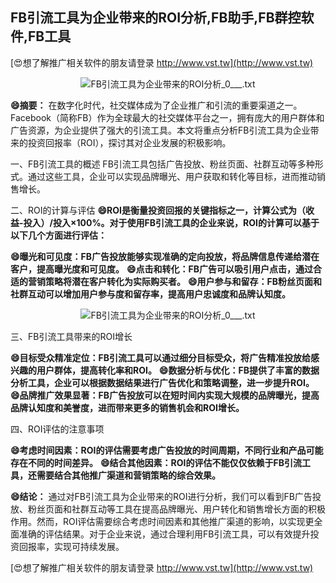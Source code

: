 ## **FB引流工具为企业带来的ROI分析,FB助手,FB群控软件,FB工具**

[😍想了解推广相关软件的朋友请登录 http://www.vst.tw](http://www.vst.tw)

 <center><img src="https://vst.tw/MP4/tuiguang/png/7.png" alt="FB引流工具为企业带来的ROI分析_0___.txt"></center>

**😄摘要：**
在数字化时代，社交媒体成为了企业推广和引流的重要渠道之一。Facebook（简称FB）作为全球最大的社交媒体平台之一，拥有庞大的用户群体和广告资源，为企业提供了强大的引流工具。本文将重点分析FB引流工具为企业带来的投资回报率（ROI），探讨其对企业发展的积极影响。

一、FB引流工具的概述
FB引流工具包括广告投放、粉丝页面、社群互动等多种形式。通过这些工具，企业可以实现品牌曝光、用户获取和转化等目标，进而推动销售增长。

二、ROI的计算与评估
**😄ROI是衡量投资回报的关键指标之一，计算公式为（收益-投入）/投入×100%。对于使用FB引流工具的企业来说，ROI的计算可以基于以下几个方面进行评估：**

**😄曝光和可见度：FB广告投放能够实现准确的定向投放，将品牌信息传递给潜在客户，提高曝光度和可见度。**
**😄点击和转化：FB广告可以吸引用户点击，通过合适的营销策略将潜在客户转化为实际购买者。**
**😄用户参与和留存：FB粉丝页面和社群互动可以增加用户参与度和留存率，提高用户忠诚度和品牌认知度。**

 <center><img src="https://vst.tw/MP4/tuiguang/png/5.png" alt="FB引流工具为企业带来的ROI分析_0___.txt"></center>

三、FB引流工具带来的ROI增长

**😄目标受众精准定位：FB引流工具可以通过细分目标受众，将广告精准投放给感兴趣的用户群体，提高转化率和ROI。**
**😄数据分析与优化：FB提供了丰富的数据分析工具，企业可以根据数据结果进行广告优化和策略调整，进一步提升ROI。**
**😄品牌推广效果显著：FB广告投放可以在短时间内实现大规模的品牌曝光，提高品牌认知度和美誉度，进而带来更多的销售机会和ROI增长。**

四、ROI评估的注意事项

**😄考虑时间因素：ROI的评估需要考虑广告投放的时间周期，不同行业和产品可能存在不同的时间差异。**
**😄结合其他因素：ROI的评估不能仅仅依赖于FB引流工具，还需要结合其他推广渠道和营销策略的综合效果。**

**😄结论：**
通过对FB引流工具为企业带来的ROI进行分析，我们可以看到FB广告投放、粉丝页面和社群互动等工具在提高品牌曝光、用户转化和销售增长方面的积极作用。然而，ROI评估需要综合考虑时间因素和其他推广渠道的影响，以实现更全面准确的评估结果。对于企业来说，通过合理利用FB引流工具，可以有效提升投资回报率，实现可持续发展。

[😍想了解推广相关软件的朋友请登录 http://www.vst.tw](http://www.vst.tw)



